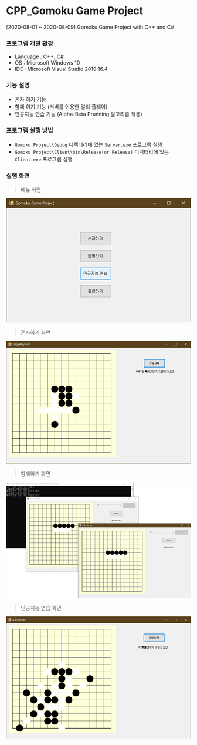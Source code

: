 # CPP_Gomoku Game Project
[2020-08-01 ~ 2020-08-09] Gomoku Game Project with C++ and C#

### 프로그램 개발 환경
- Language : C++, C#
- OS : Microsoft Windows 10
- IDE : Microsoft Visual Studio 2019 16.4

### 기능 설명
- 혼자 하기 기능
- 함께 하기 기능 (서버를 이용한 멀티 플레이)
- 인공지능 연습 기능 (Alpha-Beta Prunning 알고리즘 적용)

### 프로그램 실행 방법
- `Gomoku Project\Debug` 디렉터리에 있는 `Server.exe` 프로그램 실행
- `Gomoku Project\Client\bin\Release(or Release)` 디렉터리에 있는 `Client.exe` 프로그램 실행

### 실행 화면

> 메뉴 화면

![Gomoku Game 1](Images/GG1.png)

> 혼자하기 화면

![Gomoku Game 2](Images/GG2.png)

> 함께하기 화면

![Gomoku Game 3](Images/GG3.png)

> 인공지능 연습 화면

![Gomoku Game 4](Images/GG4.png)
